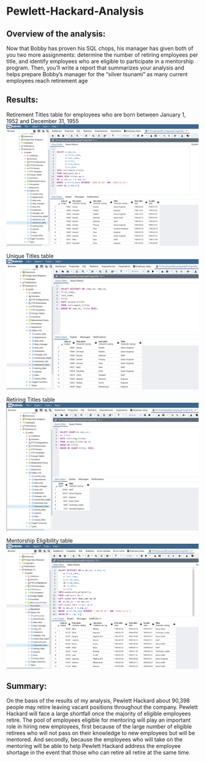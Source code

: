 # Pewlett-Hackard-Analysis

## Overview of the analysis: 

Now that Bobby has proven his SQL chops, his manager has given both of you two more assignments: determine the number of retiring employees per title, and identify employees who are eligible to participate in a mentorship program. Then, you’ll write a report that summarizes your analysis and helps prepare Bobby’s manager for the “silver tsunami” as many current employees reach retirement age

## Results: 
Retirement Titles table for employees who are born between January 1, 1952 and December 31, 1955
![](https://github.com/Aitorgoyare/Pewlett-Hackard-Analysis/blob/main/Analysis%20Projects%20Folder/Pewlett%20Hackard%20Analysis%20Folder/Screen%20Shot%202021-08-15%20at%201.22.26%20AM.png)

Unique Titles table
![](https://github.com/Aitorgoyare/Pewlett-Hackard-Analysis/blob/main/Analysis%20Projects%20Folder/Pewlett%20Hackard%20Analysis%20Folder/Screen%20Shot%202021-08-15%20at%201.24.04%20AM.png)

Retiring Titles table
![](https://github.com/Aitorgoyare/Pewlett-Hackard-Analysis/blob/main/Analysis%20Projects%20Folder/Pewlett%20Hackard%20Analysis%20Folder/Screen%20Shot%202021-08-15%20at%201.24.56%20AM.png)

Mentorship Eligibility table
![](https://github.com/Aitorgoyare/Pewlett-Hackard-Analysis/blob/main/Analysis%20Projects%20Folder/Pewlett%20Hackard%20Analysis%20Folder/Screen%20Shot%202021-08-15%20at%201.25.40%20AM.png)

## Summary: 
On the basis of the results of my analysis, Pewlett Hackard about 90,398 people may retire leaving vacant positions throughout the company. Pewlett Hackard will face a large shortfall once the majority of eligible employees retire. The pool of employees eligible for mentoring will play an important role in hiring new employees, first because of the large number of eligible retirees who will not pass on their knowledge to new employees but will be mentored. And secondly, because the employees who will take on the mentoring will be able to help Pewlett Hackard address the employee shortage in the event that those who can retire all retire at the same time.
